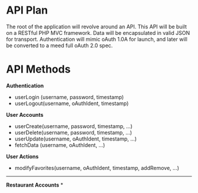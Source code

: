 API Plan
========

The root of the application will revolve around an API. This API will 
be built on a RESTful PHP MVC framework. Data will be encapsulated in 
valid JSON for transport. Authentication will mimic oAuth 1.0A for 
launch, and later will be converted to a meed full oAuth 2.0 spec.

API Methods
===========

**Authentication**
* userLogin (username, password, timestamp)
* userLogout(username, oAuthIdent, timestamp)

**User Accounts**
* userCreate(username, password, timestamp, ...)
* userDelete(username, password, timestamp, ...)
* userUpdate(username, oAuthIdent, timestamp, ...)
* fetchData (username, oAuthIdent, ...)

**User Actions**
* modifyFavorites(username, oAuthIdent, timestamp, addRemove, ...)


------------------------

**Restaurant Accounts**
* 
